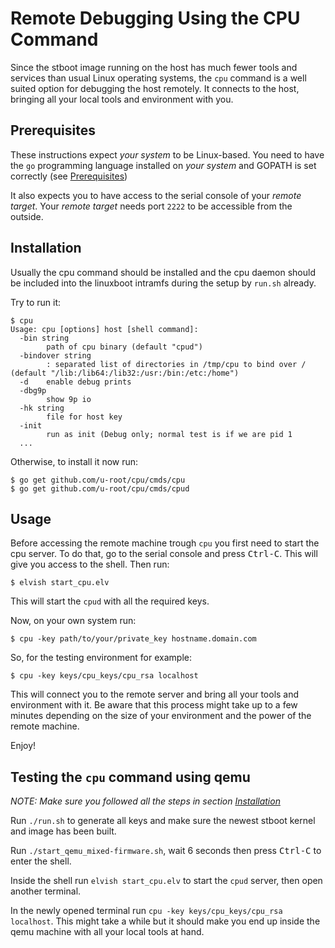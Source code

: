 
# Remote Debugging Using the CPU Command

Since the stboot image running on the host has much fewer tools and services
than usual Linux operating systems, the `cpu` command is a well suited option for
debugging the host remotely.
It connects to the host, bringing all your local tools and environment
with you.

## Prerequisites

These instructions expect _your system_ to be Linux-based.
You need to have the `go` programming language installed on _your system_ and
GOPATH is set correctly (see [Prerequisites](/README.md#Prerequisites))

It also expects you to have access to the serial console of your _remote target_.
Your _remote target_ needs port `2222` to be accessible from the outside.

## Installation

Usually the cpu command should be installed and the cpu daemon should be included
into the linuxboot intramfs during the setup by `run.sh` already.

Try to run it:

```
$ cpu
Usage: cpu [options] host [shell command]:
  -bin string
        path of cpu binary (default "cpud")
  -bindover string
        : separated list of directories in /tmp/cpu to bind over / (default "/lib:/lib64:/lib32:/usr:/bin:/etc:/home")
  -d    enable debug prints
  -dbg9p
        show 9p io
  -hk string
        file for host key
  -init
        run as init (Debug only; normal test is if we are pid 1
  ...
```

Otherwise, to install it now run:

```shell
$ go get github.com/u-root/cpu/cmds/cpu
$ go get github.com/u-root/cpu/cmds/cpud
```

## Usage

Before accessing the remote machine trough `cpu` you first need to start the
cpu server. To do that, go to the serial console and press <kbd>Ctrl-C</kbd>.
This will give you access to the shell. Then run:

```
$ elvish start_cpu.elv
```

This will start the `cpud` with all the required keys.

Now, on your own system run:

```
$ cpu -key path/to/your/private_key hostname.domain.com
```

So, for the testing environment for example:

```
$ cpu -key keys/cpu_keys/cpu_rsa localhost
```

This will connect you to the remote server and bring all your tools and environment
with it. Be aware that this process might take up to a few minutes depending
on the size of your environment and the power of the remote machine.

Enjoy!

## Testing the `cpu` command using qemu

_NOTE: Make sure you followed all the steps in section [Installation](#Installation)_

Run `./run.sh` to generate all keys and make sure the newest stboot kernel and image has been built.

Run `./start_qemu_mixed-firmware.sh`, wait 6 seconds then press <kbd>Ctrl-C</kbd> to enter the shell.

Inside the shell run `elvish start_cpu.elv` to start the `cpud` server,
then open another terminal.

In the newly opened terminal run `cpu -key keys/cpu_keys/cpu_rsa localhost`.
This might take a while but it should make you end up inside the qemu machine
with all your local tools at hand.
